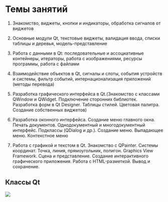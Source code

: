 Темы занятий
============


1) Знакомство, виджеты, кнопки и индикаторы, обработка сигналов от виджетов 

2) Основные модули Qt, текстовые виджеты, валидация ввода, списки таблицы и деревья, 
модель-представление

3) Работа с данными в Qt: последовательные и ассоциативные контейнеры, итераторы, работа с 
изображениями, ресурсы программы, работа с файлами

4) Взаимодействие объектов в Qt, сигналы и слоты, события устройств и системы, фильтр 
событий, интернационализация приложений (методы перевода)

5) Разработка графического интерфейса в Qt.(Знакомство с классами QWindow и QWidget. 
Подключение сторонних библиотек. Разработка форм в Qt Designer. Таблицы стилей. Цветовая 
палитра. Создание собственных виджетов)

6) Разработка оконного интерфейса. Создание меню главного окна. Печать документов. Однодокументный и многодокументный интерфейс. Подклассы (QDialog и др.). Создание меню. Выпадающее меню. Контекстное меню

7) Работа с графикой и текстом в Qt. Знакомство с QPainter. Системы координат. Точка, линия, прямоугольник, полигон. Graphics View Framework. Сцена и представление.  Создание интерактивного графического приложения. Работа с HTML-разметкой. Вывод и сохранение.

Классы Qt
---------

![](https://ru.opensuse.org/images/3/34/Qtclasses.png)
